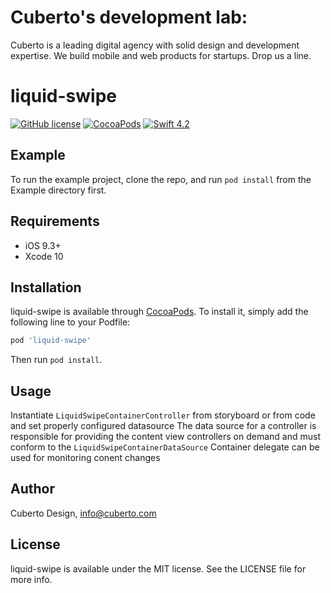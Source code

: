 # Cuberto's development lab:

Cuberto is a leading digital agency with solid design and development expertise. We build mobile and web products for startups. Drop us a line.

# liquid-swipe

[![GitHub license](https://img.shields.io/badge/license-MIT-lightgrey.svg)](https://raw.githubusercontent.com/Cuberto/liquid-swipe/master/LICENSE)
[![CocoaPods](https://img.shields.io/cocoapods/v/CBFlashyTabBarController.svg)](http://cocoapods.org/pods/liquid-swiper)
[![Swift 4.2](https://img.shields.io/badge/Swift-4.2-green.svg?style=flat)](https://developer.apple.com/swift/)


## Example

To run the example project, clone the repo, and run `pod install` from the Example directory first.

## Requirements

- iOS 9.3+
- Xcode 10

## Installation

liquid-swipe is available through [CocoaPods](https://cocoapods.org). To install
it, simply add the following line to your Podfile:

```ruby
pod 'liquid-swipe'
```
Then run `pod install`.

## Usage

Instantiate `LiquidSwipeContainerController` from storyboard or from code and set properly configured datasource
The data source for a  controller is responsible for providing the content view controllers on demand and must conform to the `LiquidSwipeContainerDataSource`
Container delegate can be used for monitoring conent changes

## Author

Cuberto Design, info@cuberto.com

## License

liquid-swipe is available under the MIT license. See the LICENSE file for more info.
